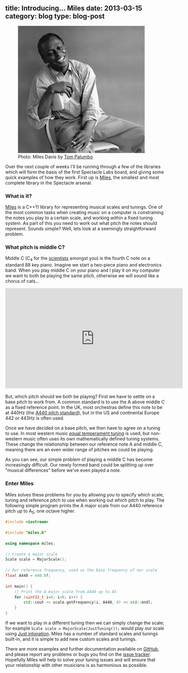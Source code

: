 title: Introducing... Miles
date: 2013-03-15
category: blog
type: blog-post
---

<figure>
    <img src="/media/images/blog/Miles_Davis_by_Palumbo.jpg" alt="Miles Davis">
    <figcaption>Photo: Miles Davis by <a href="http://www.flickr.com/people/tompalumbo">Tom Palumbo</a></figcaption>
</figure>

Over the next couple of weeks I'll be running through a few of the libraries which will form the basis of the first Spectacle Labs board, and giving some quick examples of how they work.  First up is [Miles](https://github.com/spectaclelabs/miles), the smallest and most complete library in the Spectacle arsenal.

### What is it?

[Miles](https://github.com/spectaclelabs/miles) is a C++11 library for representing musical scales and tunings.  One of the most common tasks when creating music on a computer is constraining the notes you play to a certain scale, and working within a fixed tuning system.  As part of this you need to work out what pitch the notes should represent.  Sounds simple?  Well, lets look at a seemingly straightforward problem.

### What pitch is middle C?

Middle C (C<sub>4</sub> for the [scientists](http://en.wikipedia.org/wiki/Scientific_pitch_notation) amongst you) is the fourth C note on a standard 88 key piano.  Imagine we start a two-piece piano and electronics band.  When you play middle C on your piano and I play it on my computer we want to both be playing the same pitch, otherwise we will sound like a chorus of cats...

<div class="video-container">
    <iframe width="560" height="315" src="http://www.youtube-nocookie.com/embed/cHfBQCJaJoI?rel=0" frameborder="0" allowfullscreen></iframe>
</div>

But, which pitch should we both be playing?  First we have to settle on a base pitch to work from.  A common standard is to use the A above middle C as a fixed reference point.  In the UK, most orchestras define this note to be at 440Hz (the [A440 pitch standard](http://en.wikipedia.org/wiki/A440_%28pitch_standard%29)), but in the US and continental Europe 442 or 443Hz is often used.

Once we have decided on a base pitch, we then have to agree on a tuning to use.  In most western music [equal temperament tuning](http://en.wikipedia.org/wiki/Equal_temperament) is used, but non-western music often uses its own mathematically defined tuning systems.  These change the relationship between our reference note A and middle C, meaning there are an even wider range of pitches we could be playing.

As you can see, our simple problem of playing a middle C has become increasingly difficult.  Our newly formed band could be splitting up over "musical differences" before we've even played a note.

### Enter Miles

Miles solves these problems for you by allowing you to specify which scale, tuning and reference pitch to use when working out which pitch to play.  The following simple program prints the A major scale from our A440 reference pitch up to A<sub>5</sub>, one octave higher.

```cpp
#include <iostream>

#include "miles.h"

using namespace miles;

// Create a major scale
Scale scale = MajorScale();

// Our reference frequency, used as the base frequency of our scale
float A440 = 440.0f;

int main() {
    // Print the A major scale from A440 up to A5
    for (uint32_t i=0; i<8; i++) {
        std::cout << scale.getFrequency(i, A440, 0) << std::endl;
    }
}
```

If we want to play in a different tuning then we can simply change the scale; for example `Scale scale = MajorScale(JustTuning());` would play our scale using [Just intonation](http://en.wikipedia.org/wiki/Just_intonation).  Miles has a number of standard scales and tunings built-in, and it is simple to add new custom scales and tunings.

There are more examples and further documentation available on [GitHub](https://github.com/spectaclelabs/miles), and please report any problems or bugs you find on the [issue tracker](https://github.com/spectaclelabs/miles/issues).  Hopefully Miles will help to solve your tuning issues and will ensure that your relationship with other musicians is as harmonious as possible.




